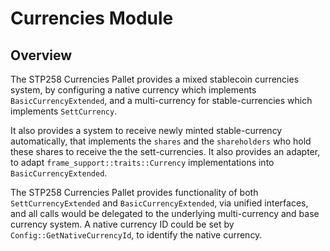 # Currencies Module

## Overview

The STP258 Currencies Pallet provides a mixed stablecoin currencies system, by configuring a native currency which implements `BasicCurrencyExtended`, and a multi-currency for stable-currencies which implements `SettCurrency`.

It also provides a system to receive newly minted stable-currency automatically, that implements the `shares` and the `shareholders` who hold these shares to receive the the sett-currencies.
It also provides an adapter, to adapt `frame_support::traits::Currency` implementations into `BasicCurrencyExtended`.

The STP258 Currencies Pallet provides functionality of both `SettCurrencyExtended` and `BasicCurrencyExtended`, via unified interfaces, and all calls would be delegated to the underlying multi-currency and base currency system. A native currency ID could be set by `Config::GetNativeCurrencyId`, to identify the native currency.
